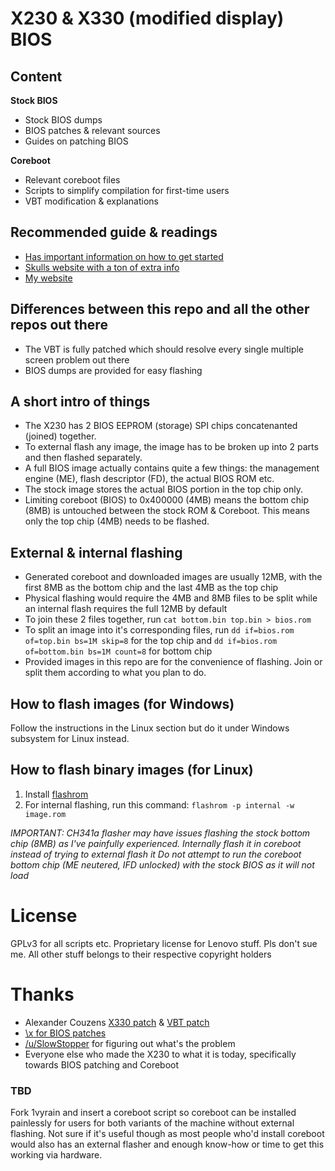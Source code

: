 # X230 & X330 (modified display) BIOS
## Content

**Stock BIOS**
* Stock BIOS dumps
* BIOS patches & relevant sources
* Guides on patching BIOS

**Coreboot**
* Relevant coreboot files
* Scripts to simplify compilation for first-time users
* VBT modification & explanations

## Recommended guide & readings
* [Has important information on how to get started](https://www.chucknemeth.com/laptop/lenovo-x230/flash-lenovo-x230-coreboot#prepare-coreboot)
* [Skulls website with a ton of extra info](https://github.com/merge/skulls/tree/master/x230)
* [My website]()

## Differences between this repo and all the other repos out there
* The VBT is fully patched which should resolve every single multiple screen problem out there
* BIOS dumps are provided for easy flashing

## A short intro of things
* The X230 has 2 BIOS EEPROM (storage) SPI chips concatenanted (joined) together.
* To external flash any image, the image has to be broken up into 2 parts and then flashed separately. 
* A full BIOS image actually contains quite a few things: the management engine (ME), flash descriptor (FD), the actual BIOS ROM etc.
* The stock image stores the actual BIOS portion in the top chip only. 
* Limiting coreboot (BIOS) to 0x400000 (4MB) means the bottom chip (8MB) is untouched between the stock ROM & Coreboot. This means only the top chip (4MB) needs to be flashed.

## External & internal flashing
* Generated coreboot and downloaded images are usually 12MB, with the first 8MB as the bottom chip and the last 4MB as the top chip
* Physical flashing would require the 4MB and 8MB files to be split while an internal flash requires the full 12MB by default
* To join these 2 files together, run `cat bottom.bin top.bin > bios.rom`
* To split an image into it's corresponding files, run `dd if=bios.rom of=top.bin bs=1M skip=8` for the top chip and `dd if=bios.rom of=bottom.bin bs=1M count=8` for bottom chip
* Provided images in this repo are for the convenience of flashing. Join or split them according to what you plan to do.

## How to flash images (for Windows)
Follow the instructions in the Linux section but do it under Windows subsystem for Linux instead.

## How to flash binary images (for Linux)
1. Install [flashrom](https://www.flashrom.org/Flashrom)
1. For internal flashing, run this command: `flashrom -p internal -w image.rom`

*IMPORTANT: CH341a flasher may have issues flashing the stock bottom chip (8MB) as I've painfully experienced. Internally flash it in coreboot instead of trying to external flash it*
*Do not attempt to run the coreboot bottom chip (ME neutered, IFD unlocked) with the stock BIOS as it will not load*

# License
GPLv3 for all scripts etc. Proprietary license for Lenovo stuff. Pls don't sue me. All other stuff belongs to their respective copyright holders

# Thanks
* Alexander Couzens [X330 patch](https://review.coreboot.org/c/coreboot/+/28950) & [VBT patch](https://code.fe80.eu/lynxis/vbtparse)
* [\x for BIOS patches](http://paranoid.anal-slavery.com/biosmods.html)
* [/u/SlowStopper](https://www.reddit.com/r/thinkpad/comments/k6jaie/a_year_in_the_making_hear_my_x330_story/) for figuring out what's the problem
* Everyone else who made the X230 to what it is today, specifically towards BIOS patching and Coreboot

### TBD
Fork 1vyrain and insert a coreboot script so coreboot can be installed painlessly for users for both variants of the machine without external flashing. Not sure if it's useful though as most people who'd install coreboot would also has an external flasher and enough know-how or time to get this working via hardware.
